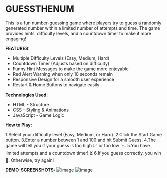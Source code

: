 # GUESSTHENUM

This is a fun number-guessing game where players try to guess a randomly generated number within a limited number of attempts and time. The game provides hints, difficulty levels, and a countdown timer to make it more engaging!

**FEATURES:**

- Multiple Difficulty Levels (Easy, Medium, Hard)
- Countdown Timer (Adjusts based on difficulty)
- Funny Hint Messages to make the game more enjoyable
- Red Alert Warning when only 10 seconds remain
- Responsive Design for a smooth user experience
- Restart & Home Buttons to navigate easily

**Technologies Used:**
- HTML - Structure
- CSS - Styling & Animations
- JavaScript - Game Logic

**How to Play:**

1.Select your difficulty level (Easy, Medium, or Hard).
2.Click the Start Game button.
3.Enter a number between 1 and 100 and hit Submit Guess.
4.The game will tell you if your guess is too high 📈 or too low 📉.
5.You have limited attempts and a countdown timer! ⏳
6.If you guess correctly, you win 🎉. Otherwise, try again!

**DEMO-SCREENSHOTS:**
![image](https://github.com/user-attachments/assets/5df747a6-4202-4015-b1a6-801540b012d6)
![image](https://github.com/user-attachments/assets/5caf6c7e-6e6c-43c4-874b-ed857ffa7832)

